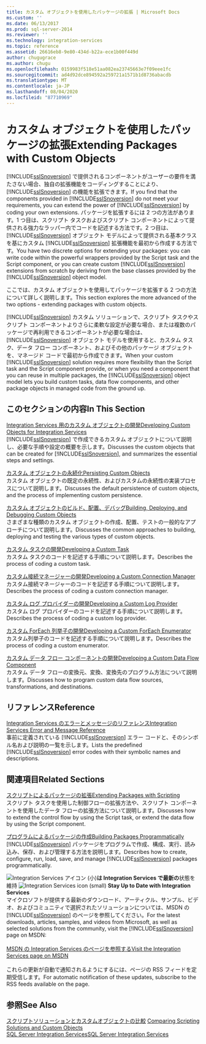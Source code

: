 ```yaml
---
title: カスタム オブジェクトを使用したパッケージの拡張 | Microsoft Docs
ms.custom: ''
ms.date: 06/13/2017
ms.prod: sql-server-2014
ms.reviewer: ''
ms.technology: integration-services
ms.topic: reference
ms.assetid: 26616eb8-9e80-434d-b22a-ece1b00f449d
author: chugugrace
ms.author: chugu
ms.openlocfilehash: 0159983f518e51aa082ea23745663e7f09eee1fc
ms.sourcegitcommit: ad4d92dce894592a259721a1571b1d8736abacdb
ms.translationtype: MT
ms.contentlocale: ja-JP
ms.lasthandoff: 08/04/2020
ms.locfileid: "87710969"
---
```

# <a name="extending-packages-with-custom-objects"></a><span data-ttu-id="04b0b-102">カスタム オブジェクトを使用したパッケージの拡張</span><span class="sxs-lookup"><span data-stu-id="04b0b-102">Extending Packages with Custom Objects</span></span>
  <span data-ttu-id="04b0b-103">[!INCLUDE[ssISnoversion](../../includes/ssisnoversion-md.md)] で提供されるコンポーネントがユーザーの要件を満たさない場合、独自の拡張機能をコーディングすることにより、[!INCLUDE[ssISnoversion](../../includes/ssisnoversion-md.md)] の機能を拡張できます。</span><span class="sxs-lookup"><span data-stu-id="04b0b-103">If you find that the components provided in [!INCLUDE[ssISnoversion](../../includes/ssisnoversion-md.md)] do not meet your requirements, you can extend the power of [!INCLUDE[ssISnoversion](../../includes/ssisnoversion-md.md)] by coding your own extensions.</span></span> <span data-ttu-id="04b0b-104">パッケージを拡張するには 2 つの方法があります。1 つ目は、スクリプト タスクおよびスクリプト コンポーネントによって提供される強力なラッパー内でコードを記述する方法です。2 つ目は、[!INCLUDE[ssISnoversion](../../includes/ssisnoversion-md.md)] オブジェクト モデルによって提供される基本クラスを基にカスタム [!INCLUDE[ssISnoversion](../../includes/ssisnoversion-md.md)] 拡張機能を最初から作成する方法です。</span><span class="sxs-lookup"><span data-stu-id="04b0b-104">You have two discrete options for extending your packages: you can write code within the powerful wrappers provided by the Script task and the Script component, or you can create custom [!INCLUDE[ssISnoversion](../../includes/ssisnoversion-md.md)] extensions from scratch by deriving from the base classes provided by the [!INCLUDE[ssISnoversion](../../includes/ssisnoversion-md.md)] object model.</span></span>  
  
 <span data-ttu-id="04b0b-105">ここでは、カスタム オブジェクトを使用してパッケージを拡張する 2 つの方法について詳しく説明します。</span><span class="sxs-lookup"><span data-stu-id="04b0b-105">This section explores the more advanced of the two options - extending packages with custom objects.</span></span>  
  
 <span data-ttu-id="04b0b-106">[!INCLUDE[ssISnoversion](../../includes/ssisnoversion-md.md)] カスタム ソリューションで、スクリプト タスクやスクリプト コンポーネントよりさらに柔軟な設定が必要な場合、または複数のパッケージで再利用できるコンポーネントが必要な場合は、[!INCLUDE[ssISnoversion](../../includes/ssisnoversion-md.md)] オブジェクト モデルを使用すると、カスタム タスク、データ フロー コンポーネント、およびその他のパッケージ オブジェクトを、マネージド コードで最初から作成できます。</span><span class="sxs-lookup"><span data-stu-id="04b0b-106">When your custom [!INCLUDE[ssISnoversion](../../includes/ssisnoversion-md.md)] solution requires more flexibility than the Script task and the Script component provide, or when you need a component that you can reuse in multiple packages, the [!INCLUDE[ssISnoversion](../../includes/ssisnoversion-md.md)] object model lets you build custom tasks, data flow components, and other package objects in managed code from the ground up.</span></span>  
  
## <a name="in-this-section"></a><span data-ttu-id="04b0b-107">このセクションの内容</span><span class="sxs-lookup"><span data-stu-id="04b0b-107">In This Section</span></span>  
 [<span data-ttu-id="04b0b-108">Integration Services 用のカスタム オブジェクトの開発</span><span class="sxs-lookup"><span data-stu-id="04b0b-108">Developing Custom Objects for Integration Services</span></span>](developing-custom-objects-for-integration-services.md)  
 <span data-ttu-id="04b0b-109">[!INCLUDE[ssISnoversion](../../includes/ssisnoversion-md.md)] で作成できるカスタム オブジェクトについて説明し、必要な手順や設定の概要を示します。</span><span class="sxs-lookup"><span data-stu-id="04b0b-109">Discusses the custom objects that can be created for [!INCLUDE[ssISnoversion](../../includes/ssisnoversion-md.md)], and summarizes the essential steps and settings.</span></span>  
  
 [<span data-ttu-id="04b0b-110">カスタム オブジェクトの永続化</span><span class="sxs-lookup"><span data-stu-id="04b0b-110">Persisting Custom Objects</span></span>](persisting-custom-objects.md)  
 <span data-ttu-id="04b0b-111">カスタム オブジェクトの既定の永続性、およびカスタムの永続性の実装プロセスについて説明します。</span><span class="sxs-lookup"><span data-stu-id="04b0b-111">Discusses the default persistence of custom objects, and the process of implementing custom persistence.</span></span>  
  
 [<span data-ttu-id="04b0b-112">カスタム オブジェクトのビルド、配置、デバッグ</span><span class="sxs-lookup"><span data-stu-id="04b0b-112">Building, Deploying, and Debugging Custom Objects</span></span>](building-deploying-and-debugging-custom-objects.md)  
 <span data-ttu-id="04b0b-113">さまざまな種類のカスタム オブジェクトの作成、配置、テストの一般的なアプローチについて説明します。</span><span class="sxs-lookup"><span data-stu-id="04b0b-113">Discusses the common approaches to building, deploying and testing the various types of custom objects.</span></span>  
  
 [<span data-ttu-id="04b0b-114">カスタム タスクの開発</span><span class="sxs-lookup"><span data-stu-id="04b0b-114">Developing a Custom Task</span></span>](task/developing-a-custom-task.md)  
 <span data-ttu-id="04b0b-115">カスタム タスクのコードを記述する手順について説明します。</span><span class="sxs-lookup"><span data-stu-id="04b0b-115">Describes the process of coding a custom task.</span></span>  
  
 [<span data-ttu-id="04b0b-116">カスタム接続マネージャーの開発</span><span class="sxs-lookup"><span data-stu-id="04b0b-116">Developing a Custom Connection Manager</span></span>](connection-manager/developing-a-custom-connection-manager.md)  
 <span data-ttu-id="04b0b-117">カスタム接続マネージャーのコードを記述する手順について説明します。</span><span class="sxs-lookup"><span data-stu-id="04b0b-117">Describes the process of coding a custom connection manager.</span></span>  
  
 [<span data-ttu-id="04b0b-118">カスタム ログ プロバイダーの開発</span><span class="sxs-lookup"><span data-stu-id="04b0b-118">Developing a Custom Log Provider</span></span>](log-provider/developing-a-custom-log-provider.md)  
 <span data-ttu-id="04b0b-119">カスタム ログ プロバイダーのコードを記述する手順について説明します。</span><span class="sxs-lookup"><span data-stu-id="04b0b-119">Describes the process of coding a custom log provider.</span></span>  
  
 [<span data-ttu-id="04b0b-120">カスタム ForEach 列挙子の開発</span><span class="sxs-lookup"><span data-stu-id="04b0b-120">Developing a Custom ForEach Enumerator</span></span>](foreach-enumerator/developing-a-custom-foreach-enumerator.md)  
 <span data-ttu-id="04b0b-121">カスタム列挙子のコードを記述する手順について説明します。</span><span class="sxs-lookup"><span data-stu-id="04b0b-121">Describes the process of coding a custom enumerator.</span></span>  
  
 [<span data-ttu-id="04b0b-122">カスタム データ フロー コンポーネントの開発</span><span class="sxs-lookup"><span data-stu-id="04b0b-122">Developing a Custom Data Flow Component</span></span>](data-flow/developing-a-custom-data-flow-component.md)  
 <span data-ttu-id="04b0b-123">カスタム データ フローの変換元、変換、変換先のプログラム方法について説明します。</span><span class="sxs-lookup"><span data-stu-id="04b0b-123">Discusses how to program custom data flow sources, transformations, and destinations.</span></span>  
  
## <a name="reference"></a><span data-ttu-id="04b0b-124">リファレンス</span><span class="sxs-lookup"><span data-stu-id="04b0b-124">Reference</span></span>  
 [<span data-ttu-id="04b0b-125">Integration Services のエラーとメッセージのリファレンス</span><span class="sxs-lookup"><span data-stu-id="04b0b-125">Integration Services Error and Message Reference</span></span>](../integration-services-error-and-message-reference.md)  
 <span data-ttu-id="04b0b-126">事前に定義されている [!INCLUDE[ssISnoversion](../../includes/ssisnoversion-md.md)] エラー コードと、そのシンボル名および説明の一覧を示します。</span><span class="sxs-lookup"><span data-stu-id="04b0b-126">Lists the predefined [!INCLUDE[ssISnoversion](../../includes/ssisnoversion-md.md)] error codes with their symbolic names and descriptions.</span></span>  
  
## <a name="related-sections"></a><span data-ttu-id="04b0b-127">関連項目</span><span class="sxs-lookup"><span data-stu-id="04b0b-127">Related Sections</span></span>  
 [<span data-ttu-id="04b0b-128">スクリプトによるパッケージの拡張</span><span class="sxs-lookup"><span data-stu-id="04b0b-128">Extending Packages with Scripting</span></span>](../extending-packages-scripting/extending-packages-with-scripting.md)  
 <span data-ttu-id="04b0b-129">スクリプト タスクを使用した制御フローの拡張方法や、スクリプト コンポーネントを使用したデータ フローの拡張方法について説明します。</span><span class="sxs-lookup"><span data-stu-id="04b0b-129">Discusses how to extend the control flow by using the Script task, or extend the data flow by using the Script component.</span></span>  
  
 [<span data-ttu-id="04b0b-130">プログラムによるパッケージの作成</span><span class="sxs-lookup"><span data-stu-id="04b0b-130">Building Packages Programmatically</span></span>](../building-packages-programmatically/building-packages-programmatically.md)  
 <span data-ttu-id="04b0b-131">[!INCLUDE[ssISnoversion](../../includes/ssisnoversion-md.md)] パッケージをプログラムで作成、構成、実行、読み込み、保存、および管理する方法を説明します。</span><span class="sxs-lookup"><span data-stu-id="04b0b-131">Describes how to create, configure, run, load, save, and manage [!INCLUDE[ssISnoversion](../../includes/ssisnoversion-md.md)] packages programmatically.</span></span>  
  
<span data-ttu-id="04b0b-132">![Integration Services アイコン (小)](../media/dts-16.gif "Integration Services のアイコン (小)")**は Integration Services で最新の**状態を維持  </span><span class="sxs-lookup"><span data-stu-id="04b0b-132">![Integration Services icon (small)](../media/dts-16.gif "Integration Services icon (small)")  **Stay Up to Date with Integration Services**</span></span><br /> <span data-ttu-id="04b0b-133">マイクロソフトが提供する最新のダウンロード、アーティクル、サンプル、ビデオ、およびコミュニティで選択されたソリューションについては、MSDN の [!INCLUDE[ssISnoversion](../../includes/ssisnoversion-md.md)] のページを参照してください。</span><span class="sxs-lookup"><span data-stu-id="04b0b-133">For the latest downloads, articles, samples, and videos from Microsoft, as well as selected solutions from the community, visit the [!INCLUDE[ssISnoversion](../../includes/ssisnoversion-md.md)] page on MSDN:</span></span><br /><br /> [<span data-ttu-id="04b0b-134">MSDN の Integration Services のページを参照する</span><span class="sxs-lookup"><span data-stu-id="04b0b-134">Visit the Integration Services page on MSDN</span></span>](https://go.microsoft.com/fwlink/?LinkId=136655)<br /><br /> <span data-ttu-id="04b0b-135">これらの更新が自動で通知されるようにするには、ページの RSS フィードを定期受信します。</span><span class="sxs-lookup"><span data-stu-id="04b0b-135">For automatic notification of these updates, subscribe to the RSS feeds available on the page.</span></span>  
  
## <a name="see-also"></a><span data-ttu-id="04b0b-136">参照</span><span class="sxs-lookup"><span data-stu-id="04b0b-136">See Also</span></span>  
 <span data-ttu-id="04b0b-137">[スクリプトソリューションとカスタムオブジェクトの比較](../extending-packages-scripting/comparing-scripting-solutions-and-custom-objects.md) </span><span class="sxs-lookup"><span data-stu-id="04b0b-137">[Comparing Scripting Solutions and Custom Objects](../extending-packages-scripting/comparing-scripting-solutions-and-custom-objects.md) </span></span>  
 [<span data-ttu-id="04b0b-138">SQL Server Integration Services</span><span class="sxs-lookup"><span data-stu-id="04b0b-138">SQL Server Integration Services</span></span>](../sql-server-integration-services.md)  
  
  
